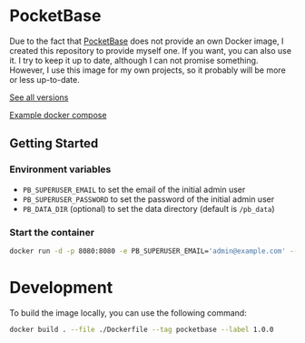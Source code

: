 # PocketBase

Due to the fact that [PocketBase](https://arc.net/l/quote/sjkguvqg) does not provide an own Docker image, I created this
repository to provide myself one. If you want, you can also use it. I try to keep it up to date, although I can not
promise something. However, I use this image for my own projects, so it probably will be more or less up-to-date.

[See all versions](https://github.com/m-mattia-m/pocketbase/pkgs/container/pocketbase/versions)

[Example docker compose](https://github.com/m-mattia-m/PocketBase/blob/main/docker-compose.yaml)

## Getting Started

### Environment variables

- `PB_SUPERUSER_EMAIL` to set the email of the initial admin user
- `PB_SUPERUSER_PASSWORD` to set the password of the initial admin user
- `PB_DATA_DIR` (optional) to set the data directory (default is `/pb_data`)
### Start the container

```bash
docker run -d -p 8080:8080 -e PB_SUPERUSER_EMAIL='admin@example.com' --env PB_SUPERUSER_PASSWORD='my-secure-password-123' ghcr.io/m-mattia-m/pocketbase:1.1.0
```

# Development

To build the image locally, you can use the following command:

```bash
docker build . --file ./Dockerfile --tag pocketbase --label 1.0.0
```